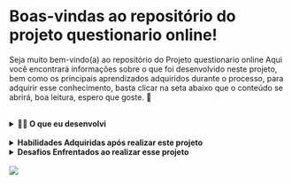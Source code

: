 # Boas-vindas ao repositório do projeto questionario online!


Seja muito bem-vindo(a) ao repositório do Projeto questionario online Aqui você encontrará informações sobre o que foi desenvolvido neste projeto, bem como os principais aprendizados adquiridos durante o processo, para adquirir esse conhecimento, basta clicar na seta abaixo que o conteúdo se abrirá, boa leitura, espero que goste. 🙂

<br/>

<details>
  <summary><strong>👨‍💻 O que eu desenvolvi</strong></summary><br />

Este projeto é um sistema de questionário online que permite aos usuários interagirem com diferentes formulários de maneira simples e eficiente. A aplicação foi desenvolvida utilizando React no frontend e Sequelize para a comunicação com o banco de dados no backend.

Funcionalidades:
- Cadastro de Usuário: O usuário insere seu nome e e-mail antes de iniciar o questionário.
- Seleção de Formulário: O usuário pode escolher um formulário dentre os disponíveis para responder.
- Perguntas e Alternativas: Cada formulário apresenta um conjunto de perguntas, com alternativas de resposta já cadastradas.
- Sistema de Pontuação: Cada alternativa de resposta possui um peso específico. No final do questionário, o sistema contabiliza a pontuação com base nas respostas selecionadas pelo usuário.
- Este projeto tem como objetivo proporcionar uma interface amigável para a coleta e avaliação de respostas em formulários online, permitindo uma análise rápida das pontuações com base nas alternativas escolhidas.

</details>

<br/>

<details>
  <summary><strong>Habilidades Adquiridas após realizar este projeto</strong></summary><br />

Nesse projeto, eu fui capaz de:

  - Durante o desenvolvimento do Projeto Questionário Online, as seguintes tecnologias e ferramentas foram utilizadas:

Frontend:
- React: Biblioteca JavaScript para a construção de interfaces de usuário.
Backend:
- Node.js: Ambiente de execução JavaScript para o desenvolvimento do backend.
Sequelize: ORM para integração com o banco de dados MySQL.
Banco de Dados:
- MySQL: Sistema de gerenciamento de banco de dados relacional.
Testes:
- Jest: Framework de testes em JavaScript utilizado para garantir a qualidade e funcionalidade do código.
Ferramentas de Desenvolvimento:
- DBeaver: Ferramenta para gerenciar bancos de dados e realizar consultas.
- Visual Studio Code: Editor de código com suporte a várias extensões para o desenvolvimento.
- Postman: Plataforma para testar APIs e realizar chamadas HTTP.
- GitHub: Repositório para versionamento de código e colaboração.
</details>

<details>
      <summary><strong>Desafios Enfrentados ao realizar esse projeto</strong></summary><br />
Durante o desenvolvimento do Projeto Questionário Online, alguns desafios se destacaram, especialmente relacionados à lógica de banco de dados e à integração entre o back-end e o front-end.

- Dificuldades no Banco de Dados:
Um dos maiores desafios foi definir e implementar a lógica no banco de dados, especialmente para lidar com a pontuação baseada nas alternativas de resposta. Trabalhar com a modelagem das tabelas e garantir que os relacionamentos estivessem corretos exigiu bastante planejamento e ajustes.

- Integração Back-End/Front-End:
Outro ponto de dificuldade foi a integração do banco de dados com o back-end e a comunicação com o front-end. Houve desafios para garantir que os dados fossem corretamente carregados e exibidos na interface, e para sincronizar as ações do usuário com o armazenamento e a manipulação dos dados no banco.

Esses desafios foram superados com bastante tentativa e erro, além de pesquisa e ajustes no código.
</details>
<br />
<img src="../../questionario_online/questionario/src/images/Captura de tela 2024-10-03 171824.png">
